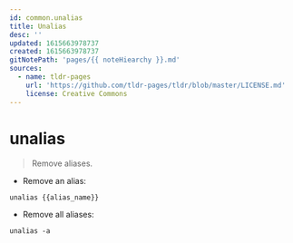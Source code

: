 ```yaml
---
id: common.unalias
title: Unalias
desc: ''
updated: 1615663978737
created: 1615663978737
gitNotePath: 'pages/{{ noteHiearchy }}.md'
sources:
  - name: tldr-pages
    url: 'https://github.com/tldr-pages/tldr/blob/master/LICENSE.md'
    license: Creative Commons
---
```

# unalias

> Remove aliases.

- Remove an alias:

`unalias {{alias_name}}`

- Remove all aliases:

`unalias -a`

